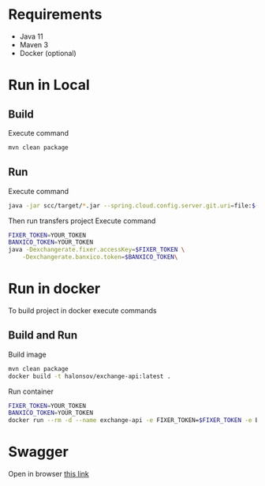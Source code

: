 # Requirements

- Java 11
- Maven 3
- Docker (optional)

# Run in Local

## Build
Execute command

```bash
mvn clean package
```

## Run
Execute command

```bash
java -jar scc/target/*.jar --spring.cloud.config.server.git.uri=file:$(pwd)/scc/git_repo
```

Then run transfers project
Execute command
```bash
FIXER_TOKEN=YOUR_TOKEN
BANXICO_TOKEN=YOUR_TOKEN
java -Dexchangerate.fixer.accessKey=$FIXER_TOKEN \
	-Dexchangerate.banxico.token=$BANXICO_TOKEN\
```

# Run in docker
To build project in docker execute commands

## Build and Run
Build image

```bash
mvn clean package
docker build -t halonsov/exchange-api:latest .
```

Run container
```bash
FIXER_TOKEN=YOUR_TOKEN
BANXICO_TOKEN=YOUR_TOKEN
docker run --rm -d --name exchange-api -e FIXER_TOKEN=$FIXER_TOKEN -e BANXICO_TOKEN=$BANXICO_TOKEN -p 8080:8080 -it halonsov/exchange-api:latest
```

# Swagger

Open in browser [this link](http://127.0.0.1:8080/swagger-ui/index.html)
